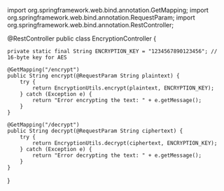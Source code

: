 import org.springframework.web.bind.annotation.GetMapping;
import org.springframework.web.bind.annotation.RequestParam;
import org.springframework.web.bind.annotation.RestController;

@RestController
public class EncryptionController {

    private static final String ENCRYPTION_KEY = "1234567890123456"; // 16-byte key for AES

    @GetMapping("/encrypt")
    public String encrypt(@RequestParam String plaintext) {
        try {
            return EncryptionUtils.encrypt(plaintext, ENCRYPTION_KEY);
        } catch (Exception e) {
            return "Error encrypting the text: " + e.getMessage();
        }
    }

    @GetMapping("/decrypt")
    public String decrypt(@RequestParam String ciphertext) {
        try {
            return EncryptionUtils.decrypt(ciphertext, ENCRYPTION_KEY);
        } catch (Exception e) {
            return "Error decrypting the text: " + e.getMessage();
        }
    }
}

